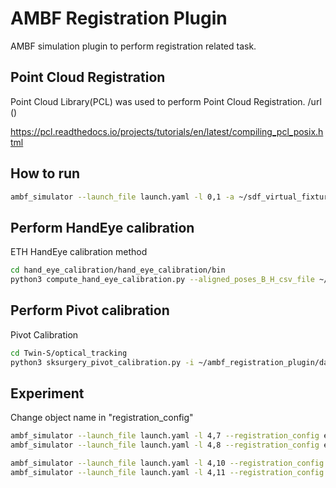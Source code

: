 # AMBF Registration Plugin
AMBF simulation plugin to perform registration related task.


## Point Cloud Registration
Point Cloud Library(PCL) was used to perform Point Cloud Registration.
/url ()


https://pcl.readthedocs.io/projects/tutorials/en/latest/compiling_pcl_posix.html


## How to run 
```bash
ambf_simulator --launch_file launch.yaml -l 0,1 -a ~/sdf_virtual_fixture/ADF/Galen/galen_stryker_tilted.yaml --registration_config example/registration_config.yaml
```

## Perform HandEye calibration
ETH HandEye calibration method
```bash
cd hand_eye_calibration/hand_eye_calibration/bin
python3 compute_hand_eye_calibration.py --aligned_poses_B_H_csv_file ~/ambf_registration_plugin/data/HE_worldToEE.csv --aligned_poses_W_E_csv_file ~/ambf_registration_plugin/data/HE_trackerTomarker.csv --visualize VIZULALIZE
```


## Perform Pivot calibration
Pivot Calibration
```bash
cd Twin-S/optical_tracking          
python3 sksurgery_pivot_calibration.py -i ~/ambf_registration_plugin/data/Pivot_trackerTomarker.csv -c ../config/ransac_config.json

```


## Experiment 

Change object name in "registration_config"
```bash
ambf_simulator --launch_file launch.yaml -l 4,7 --registration_config example/registration_config.yaml #TB0904
ambf_simulator --launch_file launch.yaml -l 4,8 --registration_config example/registration_config.yaml #TB0909

ambf_simulator --launch_file launch.yaml -l 4,10 --registration_config example/registration_config.yaml #DS0913_1
ambf_simulator --launch_file launch.yaml -l 4,11 --registration_config example/registration_config.yaml #DS0913_2

```